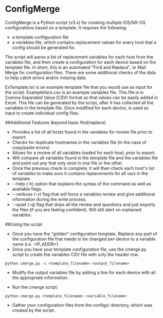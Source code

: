 ConfigMerge
===========

ConfigMerge is a Python script (v3.x) for creating multiple IOS/NX-OS configurations based on a template.  It requires the following:

* a template configuration file
* a variables file, which contains replacement values for every host that a config should be generated for.  

The script will parse a list of replacement variables for each host from the variables file, and then create a configuration for each device based on the template file. In short, this is an automated "Find and Replace", or Mail Merge for configuration files.  There are some additional checks of the data to help catch errors and/or missing data.

ExTemplate.txt is an example template file that you would use as input for the script.
ExampleVars.csv is an example variables file.  This file is in Comma Separated Value (CSV) format so that values can be easily added in Excel.  This file can be generated by the script, after it has collected all the variables in the template file.  Once modified for each device, is used as input to create individual config files.

##Additional Features (beyond basic find/replace)
* Provides a list of all hosts found in the variables for review file prior to export.
* Checks for duplicate hostnames in the variables file (in the case of copy/paste errors)
* Allows for a review of all variables loaded for each host, prior to export.
* Will compare all variables found in the template file and the variables file and point out any that only exist in one file or the other.
* Once the previous check is complete, it will then check each host's list of variables to make sure it contains replacements for all vars in the template.
* --help (-h) option that explains the syntax of the command as well as available flags.
* --verbose (-v) flag that will force a variables review and give additional information during the write process.
* --quiet (-q) flag that skips all the review and questions and just exports the files (if you are feeling confident).  Will still alert on orphaned variables.

##Using the script
* Once you have the "golden" configuration template.  Replace any part of the configuration file that needs to be changed per-device to a variable name (i.e. &lt;IP_ADDR&gt;)
* Once you have your template configuration file, use the cmerge.py script to create the variables CSV file with only the header row.

```
python cmerge.py -c <template_filename> <output_filename>
```

* Modify the output variables file by adding a line for each device with all the appropriate information.

* Run the cmerge script:

```
python cmerge.py <template_filename> <variable_filename>
```

* Gather your configuration files from the configs/ directory, which was created by the script.



